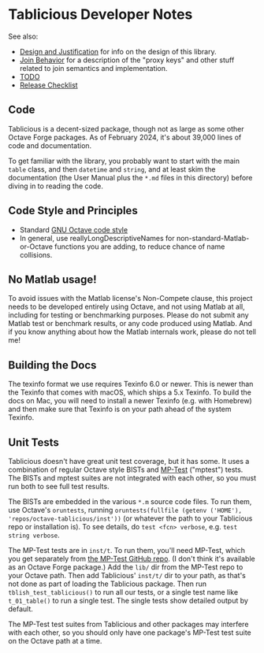 # Tablicious Developer Notes

See also:

* [Design and Justification](Design-and-Justification.html) for info on
the design of this library.
* [Join Behavior](Join-Behavior.html) for a description of the "proxy keys" and other stuff related to join semantics and implementation.
* [TODO](TODO.html)
* [Release Checklist](Release-Checklist.html)

## Code

Tablicious is a decent-sized package, though not as large as some other Octave Forge packages. As of February 2024, it's about 39,000 lines of code and documentation.

To get familiar with the library, you probably want to start with the main `table` class, and then `datetime` and `string`, and at least skim the documentation (the User Manual plus the `*.md` files in this directory) before diving in to reading the code.

## Code Style and Principles

* Standard [GNU Octave code style](https://wiki.octave.org/Octave_style_guide)
* In general, use reallyLongDescriptiveNames for non-standard-Matlab-or-Octave functions you are adding, to reduce chance of name collisions.

## No Matlab usage!

To avoid issues with the Matlab license's Non-Compete clause, this project needs to be developed entirely using Octave, and not using Matlab at all, including for testing or benchmarking purposes. Please do not submit any Matlab test or benchmark results, or any code produced using Matlab. And if you know anything about how the Matlab internals work, please do not tell me!

## Building the Docs

The texinfo format we use requires Texinfo 6.0 or newer. This is newer than the Texinfo that comes with macOS, which ships a 5.x Texinfo. To build the docs on Mac, you will need to install a newer Texinfo (e.g. with Homebrew) and then make sure that Texinfo is on your path ahead of the system Texinfo.

## Unit Tests

Tablicious doesn't have great unit test coverage, but it has some. It uses a combination of regular Octave style BISTs and [MP-Test](https://github.com/MATPOWER/mptest) ("mptest") tests. The BISTs and mptest suites are not integrated with each other, so you must run both to see full test results.

The BISTs are embedded in the various `*.m` source code files. To run them, use Octave's `oruntests`, running `oruntests(fullfile (getenv ('HOME'), 'repos/octave-tablicious/inst'))` (or whatever the path to your Tablicious repo or installation is). To see details, do `test <fcn> verbose`, e.g. `test string verbose`.

The MP-Test tests are in `inst/t`. To run them, you'll need MP-Test, which you get separately from [the MP-Test GitHub repo](https://github.com/MATPOWER/mptest). (I don't think it's available as an Octave Forge package.) Add the `lib/` dir from the MP-Test repo to your Octave path. Then add Tablicious' `inst/t/` dir to your path, as that's not done as part of loading the Tablicious package. Then run `tblish_test_tablicious()` to run all our tests, or a single test name like `t_01_table()` to run a single test. The single tests show detailed output by default.

The MP-Test test suites from Tablicious and other packages may interfere with each other, so you should only have one package's MP-Test test suite on the Octave path at a time.
